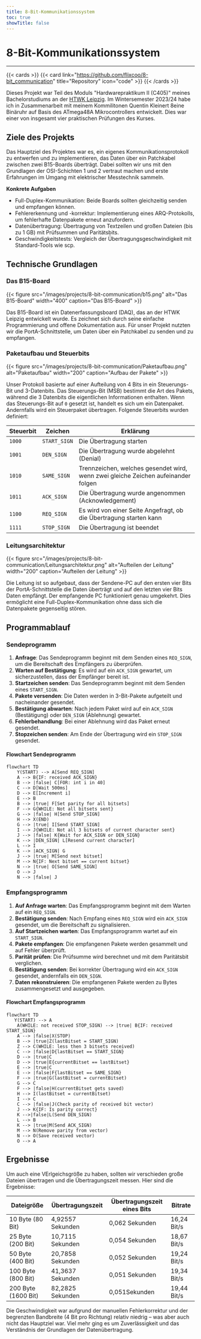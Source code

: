 ```yaml
---
title: 8-Bit-Kommunikationssystem
toc: true
showTitle: false
---
```


# 8-Bit-Kommunikationssystem

---

{{< cards >}}
{{< card link="https://github.com/flixcoo/8-bit_communication" title="Repository" icon="code" >}}
{{< /cards >}}

Dieses Projekt war Teil des Moduls "Hardwarepraktikum II (C405)" meines Bachelorstudiums an
der [HTWK Leipzig](https://htwk-leipzig.de). Im Wintersemester 2023/24 habe ich in Zusammenarbeit mit meinem
Kommilitonen Quentin Kleinert 8eine Binäruhr auf Basis des ATmega48A Mikrocontrollers entwickelt. Dies war einer von
insgesamt vier praktischen Prüfungen des Kurses.

## Ziele des Projekts

Das Hauptziel des Projektes war es, ein eigenes Kommunikationsprotokoll zu entwerfen und zu implementieren, das Daten
über ein Patchkabel zwischen zwei B15-Boards überträgt. Dabei sollten wir uns mit den Grundlagen der OSI-Schichten 1 und
2 vertraut machen und erste Erfahrungen im Umgang mit elektrischer Messtechnik sammeln.

**Konkrete Aufgaben**

- Full-Duplex-Kommunikation: Beide Boards sollten gleichzeitig senden und empfangen können.
- Fehlererkennung und -korrektur: Implementierung eines ARQ-Protokolls, um fehlerhafte Datenpakete erneut anzufordern.
- Datenübertragung: Übertragung von Textzeilen und großen Dateien (bis zu 1 GB) mit Prüfsummen und Paritätsbits.
- Geschwindigkeitstests: Vergleich der Übertragungsgeschwindigkeit mit Standard-Tools wie scp.

## Technische Grundlagen

### Das B15-Board

{{< figure
src="/images/projects/8-bit-communication/b15.png"
alt="Das B15-Board"
width="400"
caption="Das B15-Board" >}}

Das B15-Board ist ein Datenerfassungsboard (DAQ), das an der HTWK Leipzig entwickelt wurde. Es zeichnet sich durch seine
einfache Programmierung und offene Dokumentation aus. Für unser Projekt nutzten wir die PortA-Schnittstelle, um Daten
über ein Patchkabel zu senden und zu empfangen.

### Paketaufbau und Steuerbits

{{< figure
src="/images/projects/8-bit-communication/Paketaufbau.png"
alt="Paketaufbau"
width="200"
caption="Aufbau der Pakete" >}}

Unser Protokoll basierte auf einer Aufteilung von 4 Bits in ein Steuerungs-Bit und 3-Datenbits. Das Steuerungs-Bit (MSB)
bestimmt die Art des Pakets, während die 3 Datenbits die eigentlichen Informationen enthalten. Wenn das Steuerungs-Bit
auf `0` gesetzt ist, handelt es sich um ein Datenpaket. Andernfalls wird ein Steuerpaket übertragen. Folgende Steuerbits
wurden definiert:

| Steuerbit | Zeichen      | Erklärung                                                                         |
|-----------|--------------|-----------------------------------------------------------------------------------|
| `1000`    | `START_SIGN` | Die Übertragung starten                                                           |
| `1001`    | `DEN_SIGN`   | Die Übertragung wurde abgelehnt (Denial)                                          |
| `1010`    | `SAME_SIGN`  | Trennzeichen, welches gesendet wird, wenn zwei gleiche Zeichen aufeinander folgen |
| `1011`    | `ACK_SIGN`   | Die Übertragung wurde angenommen (Acknowledgement)                                |
| `1100`    | `REQ_SIGN`   | Es wird von einer Seite Angefragt, ob die Übertragung starten kann                |
| `1111`    | `STOP_SIGN`  | Die Übertragung ist beendet                                                       |

### Leitungsarchitektur

{{< figure
src="/images/projects/8-bit-communication/Leitungsarchitektur.png"
alt="Aufteilen der Leitung"
width="200"
caption="Aufteilen der Leitung" >}}

Die Leitung ist so aufgebaut, dass der Sendene-PC auf den ersten vier Bits der PortA-Schnittstelle die Daten
überträgt und auf den letzten vier Bits Daten empfängt. Der empfangende PC funktioniert genau umgekehrt. Dies ermöglicht
eine
Full-Duplex-Kommunikation ohne dass sich die Datenpakete gegenseitig stören.

## Programmablauf

### Sendeprogramm

1. **Anfrage**: Das Sendeprogramm beginnt mit dem Senden eines `REQ_SIGN`, um die Bereitschaft des Empfängers zu
   überprüfen.
2. **Warten auf Bestätigung**: Es wird auf ein `ACK_SIGN` gewartet, um sicherzustellen, dass der Empfänger bereit ist.
3. **Startzeichen senden**: Das Sendeprogramm beginnt mit dem Senden eines `START_SIGN`.
4. **Pakete versenden**: Die Daten werden in 3-Bit-Pakete aufgeteilt und nacheinander gesendet.
5. **Bestätigung abwarten**: Nach jedem Paket wird auf ein `ACK_SIGN` (Bestätigung) oder `DEN_SIGN` (Ablehnung)
   gewartet.
6. **Fehlerbehandlung**: Bei einer Ablehnung wird das Paket erneut gesendet.
7. **Stopzeichen senden**: Am Ende der Übertragung wird ein `STOP_SIGN` gesendet.

#### Flowchart Sendeprogramm

```mermaid
flowchart TD
    Y(START) --> A[Send REQ_SIGN]
    A --> B{IF: received ACK_SIGN}
    B --> |false| C[FOR: int i in 40]
    C --> D[Wait 500ms]
    D --> E[Increment i]
    E --> B
    B --> |true| F[Set parity for all bitsets]
    F --> G{WHILE: Not all bitsets sent}
    G --> |false| H[Send STOP_SIGN]
    H --> X(END)
    G --> |true| I[Send START_SIGN]
    I --> J{WHILE: Not all 3 bitsets of current character sent}
    J --> |false| K{Wait for ACK_SIGN or DEN_SIGN}
    K --> |DEN_SIGN| L[Resend current character]
    L --> I
    K --> |ACK_SIGN| G
    J --> |true| M[Send next bitset]
    M --> N{IF: Next bitset == current bitset}
    N --> |true| O[Send SAME_SIGN]
    O --> J
    N --> |false| J
```

### Empfangsprogramm

1. **Auf Anfrage warten**: Das Empfangsprogramm beginnt mit dem Warten auf ein `REQ_SIGN`.
2. **Bestätigung senden**: Nach Empfang eines `REQ_SIGN` wird ein `ACK_SIGN` gesendet, um die Bereitschaft zu
   signalisieren.
3. **Auf Startzeichen warten**: Das Empfangsprogramm wartet auf ein `START_SIGN`.
4. **Pakete empfangen**: Die empfangenen Pakete werden gesammelt und auf Fehler überprüft.
5. **Parität prüfen**: Die Prüfsumme wird berechnet und mit dem Paritätsbit verglichen.
6. **Bestätigung senden**: Bei korrekter Übertragung wird ein `ACK_SIGN` gesendet, andernfalls ein `DEN_SIGN`.
7. **Daten rekonstruieren**: Die empfangenen Pakete werden zu Bytes zusammengesetzt und ausgegeben.

#### Flowchart Empfangsprogramm

```mermaid
flowchart TD
   Y(START) --> A
    A(WHILE: not received STOP_SIGN) --> |true| B{IF: received START_SIGN}
    A --> |false|X(STOP)
    B --> |true|Z(lastBitset = START_SIGN)
    Z --> C(WHILE: less then 3 bitsets received)
    C --> |false|D{lastBitset == START_SIGN}
    D --> |true|C
    D --> |true|E{currentBitset == lastBitset}
    E --> |true|C
    E --> |false|F{lastBitset == SAME_SIGN}
    F --> |true|G(lastBitset = currentBitset)
    G --> C
    F --> |false|H(currentBitset gets saved)
    H --> I(lastBitset = currentBitset)
    I --> C
    C --> |false|J(Check parity of received bit vector)
    J --> K{IF: Is parity correct}
    K -->|false|L(Send DEN_SIGN)
    L --> B
    K --> |true|M(Send ACK_SIGN)
    M --> N(Remove parity from vector)
    N --> O(Save received vector)
    O --> A
```

## Ergebnisse

Um auch eine VErlgeichsgröße zu haben, sollten wir verschieden große Dateien übertragen und die Übertragungszeit messen.
Hier sind die Ergebnisse:

| Dateigröße          | Übertragungszeit | Übertragungszeit eines Bits | Bitrate     |
|---------------------|------------------|-----------------------------|-------------|
| 10 Byte (80 Bit)    | 4,92557 Sekunden | 0,062 Sekunden              | 16,24 Bit/s |
| 25 Byte (200 Bit)   | 10,7115 Sekunden | 0,054 Sekunden              | 18,67 Bit/s |
| 50 Byte (400 Bit)   | 20,7858 Sekunden | 0,052 Sekunden              | 19,24 Bit/s |
| 100 Byte (800 Bit)  | 41,3637 Sekunden | 0,051 Sekunden              | 19,34 Bit/s |
| 200 Byte (1600 Bit) | 82,2825 Sekunden | 0,051Sekunden               | 19,44 Bit/s |

Die Geschwindigkeit war aufgrund der manuellen Fehlerkorrektur und der begrenzten Bandbreite (4 Bit pro Richtung)
relativ niedrig – was aber auch nicht das Hauptziel war. Viel mehr ging es um Zuverlässigkeit und das Verständnis der
Grundlagen der Datenübertragung.